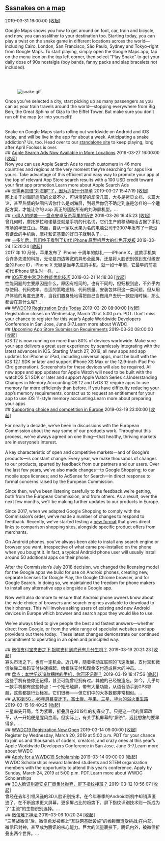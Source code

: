 ## <a href="https://www.blog.google/products/maps/sssnakes-map/" target="_blank">Sssnakes on a map</a>
2019-03-31 16:00:00   <a href="#" id="a_785225bbd48a11e98eb50242ac110002" onclick="onClickAction('2019-03','785225bbd48a11e98eb50242ac110002')">[收起]</a>
<div class="collector_content" id="div_785225bbd48a11e98eb50242ac110002" onclick="onClickAction('2019-03','785225bbd48a11e98eb50242ac110002')">
<html><head></head><body><div class="block-paragraph"><div class="rich-text"><p>Google Maps shows you how to get around on foot, car, train and bicycle, and now, you can ssslither to your destination too. Starting today, you can play a twist on the snake game in different locations across the world—including Cairo, London, San Francisco, São Paulo, Sydney and Tokyo–right from Google Maps. To start playing, simply open the Google Maps app, tap on the menu icon on the top left corner, then select "Play Snake" to get your daily dose of 90s nostalgia (boy bands, fanny packs and slap bracelets not included).</p><br/><br/></div></div><div class="block-image_full_width"><div class="article-module h-c-page"><div class="h-c-grid"><figure class="article-image--large h-c-grid__col h-c-grid__col--6 h-c-grid__col--offset-3 "><img alt="snake gif" src="https://storage.googleapis.com/gweb-uniblog-publish-prod/original_images/snake_GIF.gif"/></figure></div></div></div><div class="block-paragraph"><div class="rich-text"><p>Once you’ve selected a city, start picking up as many passengers as you can as your train travels around the world—stopping everywhere from Big Ben, the Great Sphinx of Giza to the Eiffel Tower. But make sure you don’t run off the map (or into yourself)!</p><br/>Snake on Google Maps starts rolling out worldwide on Android and iOS today, and will be live in the app for about a week. Anticipating a snake addiction? Us, too. Head over to our <a href="https://snake.googlemaps.com/">standalone site</a> to keep playing, long after April Foolsss is over. <br/></div></div></body></html>
</div>
<script src="../../collectorjs.js"></script>
<script>
window.onload=function(){
    let storage = window.localStorage;
    var local = JSON.parse(storage.getItem('month_2019-03'));
    if (local) {
        var div_list = document.getElementsByClassName("collector_content");
        for (i = 0; i < div_list.length; i++) {
            var item = div_list[i];
            var id = item.id.replace('div_', '');
            if(local.indexOf(id) > -1){
                var eObject = document.getElementById('div_'+id);
                var aObject = document.getElementById('a_'+id);
                eObject.style.display = 'none';
                aObject.innerHTML = '[展开]';
            }
        }
    }
}
</script>
## <a href="https://developer.apple.com/news/?id=03272019a" target="_blank">Apple Search Ads Now Available in More Locations</a>
2019-03-27 16:00:00   <a href="#" id="a_784b65e8d48a11e98eb50242ac110002" onclick="onClickAction('2019-03','784b65e8d48a11e98eb50242ac110002')">[收起]</a>
<div class="collector_content" id="div_784b65e8d48a11e98eb50242ac110002" onclick="onClickAction('2019-03','784b65e8d48a11e98eb50242ac110002')">
Now you can use Apple Search Ads to reach customers in 46 more countries and regions at the very moment they’re searching for apps like yours. Take advantage of this efficient and easy way to promote your app at the top of relevant App Store search results with a 100 USD credit toward your first app promotion.Learn more about Apple Search Ads
</div>
<script src="../../collectorjs.js"></script>
<script>
window.onload=function(){
    let storage = window.localStorage;
    var local = JSON.parse(storage.getItem('month_2019-03'));
    if (local) {
        var div_list = document.getElementsByClassName("collector_content");
        for (i = 0; i < div_list.length; i++) {
            var item = div_list[i];
            var id = item.id.replace('div_', '');
            if(local.indexOf(id) > -1){
                var eObject = document.getElementById('div_'+id);
                var aObject = document.getElementById('a_'+id);
                eObject.style.display = 'none';
                aObject.innerHTML = '[展开]';
            }
        }
    }
}
</script>
## <a href="http://mobile.51cto.com/hot-594095.htm" target="_blank">无需再怨恨“刘海屏”了，因为适配十分简单</a>
2019-03-27 15:47:19   <a href="#" id="a_7848a583d48a11e98eb50242ac110002" onclick="onClickAction('2019-03','7848a583d48a11e98eb50242ac110002')">[收起]</a>
<div class="collector_content" id="div_7848a583d48a11e98eb50242ac110002" onclick="onClickAction('2019-03','7848a583d48a11e98eb50242ac110002')">
网上关于刘海屏适配的文章不少，可讲清楚的却没几篇，大多是拷贝文档、长篇大论，甚至热情的贴图告诉你什么是刘海屏，到最后你仍不确定到底是怎样的一个适配方案，才能让你的 app 真正的适配所有的刘海屏机型。...
</div>
<script src="../../collectorjs.js"></script>
<script>
window.onload=function(){
    let storage = window.localStorage;
    var local = JSON.parse(storage.getItem('month_2019-03'));
    if (local) {
        var div_list = document.getElementsByClassName("collector_content");
        for (i = 0; i < div_list.length; i++) {
            var item = div_list[i];
            var id = item.id.replace('div_', '');
            if(local.indexOf(id) > -1){
                var eObject = document.getElementById('div_'+id);
                var aObject = document.getElementById('a_'+id);
                eObject.style.display = 'none';
                aObject.innerHTML = '[展开]';
            }
        }
    }
}
</script>
## <a href="http://mobile.51cto.com/hot-594028.htm" target="_blank">小绿人的逆袭——盘点安卓反杀苹果的历史</a>
2019-03-26 16:45:23   <a href="#" id="a_7848a694d48a11e98eb50242ac110002" onclick="onClickAction('2019-03','7848a694d48a11e98eb50242ac110002')">[收起]</a>
<div class="collector_content" id="div_7848a694d48a11e98eb50242ac110002" onclick="onClickAction('2019-03','7848a694d48a11e98eb50242ac110002')">
曾几何时，摩托罗拉和诺基亚就是手机的代名词，它们生产的移动电话占据了手机市场的半壁江山。然而，自从一家以水果为名的电脑公司于2007年发布了一款没有键盘的手机后，摩托和诺基亚的好日子就到头了。...
</div>
<script src="../../collectorjs.js"></script>
<script>
window.onload=function(){
    let storage = window.localStorage;
    var local = JSON.parse(storage.getItem('month_2019-03'));
    if (local) {
        var div_list = document.getElementsByClassName("collector_content");
        for (i = 0; i < div_list.length; i++) {
            var item = div_list[i];
            var id = item.id.replace('div_', '');
            if(local.indexOf(id) > -1){
                var eObject = document.getElementById('div_'+id);
                var aObject = document.getElementById('a_'+id);
                eObject.style.display = 'none';
                aObject.innerHTML = '[展开]';
            }
        }
    }
}
</script>
## <a href="http://mobile.51cto.com/hot-593816.htm" target="_blank">十多年后，我们终于看到了初代 iPhone 原型机巨大的红色开发板</a>
2019-03-24 15:20:24   <a href="#" id="a_7848a8eed48a11e98eb50242ac110002" onclick="onClickAction('2019-03','7848a8eed48a11e98eb50242ac110002')">[收起]</a>
<div class="collector_content" id="div_7848a8eed48a11e98eb50242ac110002" onclick="onClickAction('2019-03','7848a8eed48a11e98eb50242ac110002')">
2017 年 10 月份，苹果发布了 iPhone 十周年的献礼——iPhone X，这款手机集合许多先进的科技，无论是四边等宽的异形全面屏，还是将人脸识别做到支付级安全的 Face ID，iPhone X 无疑是当年先进的手机，就一如十年前，它最早的前辈初代 iPhone 诞生时一样。...
</div>
<script src="../../collectorjs.js"></script>
<script>
window.onload=function(){
    let storage = window.localStorage;
    var local = JSON.parse(storage.getItem('month_2019-03'));
    if (local) {
        var div_list = document.getElementsByClassName("collector_content");
        for (i = 0; i < div_list.length; i++) {
            var item = div_list[i];
            var id = item.id.replace('div_', '');
            if(local.indexOf(id) > -1){
                var eObject = document.getElementById('div_'+id);
                var aObject = document.getElementById('a_'+id);
                eObject.style.display = 'none';
                aObject.innerHTML = '[展开]';
            }
        }
    }
}
</script>
## <a href="http://mobile.51cto.com/hot-593697.htm" target="_blank">iOS开发中常见的性能优化技巧</a>
2019-03-21 14:18:38   <a href="#" id="a_7848aa1bd48a11e98eb50242ac110002" onclick="onClickAction('2019-03','7848aa1bd48a11e98eb50242ac110002')">[收起]</a>
<div class="collector_content" id="div_7848aa1bd48a11e98eb50242ac110002" onclick="onClickAction('2019-03','7848aa1bd48a11e98eb50242ac110002')">
性能问题的主要原因是什么，原因有相同的，也有不同的，但归根到底，不外乎内存使用、代码效率、合适的策略逻辑、代码质量、安装包体积这一类问题。但从用户体验的角度去思考，当我们置身处地得把自己当做用户去玩一款应用时候，那么都会在意什么呢?...
</div>
<script src="../../collectorjs.js"></script>
<script>
window.onload=function(){
    let storage = window.localStorage;
    var local = JSON.parse(storage.getItem('month_2019-03'));
    if (local) {
        var div_list = document.getElementsByClassName("collector_content");
        for (i = 0; i < div_list.length; i++) {
            var item = div_list[i];
            var id = item.id.replace('div_', '');
            if(local.indexOf(id) > -1){
                var eObject = document.getElementById('div_'+id);
                var aObject = document.getElementById('a_'+id);
                eObject.style.display = 'none';
                aObject.innerHTML = '[展开]';
            }
        }
    }
}
</script>
## <a href="https://developer.apple.com/news/?id=03202019b" target="_blank">WWDC19 Registration Ends Today</a>
2019-03-20 08:00:00   <a href="#" id="a_784b67dfd48a11e98eb50242ac110002" onclick="onClickAction('2019-03','784b67dfd48a11e98eb50242ac110002')">[收起]</a>
<div class="collector_content" id="div_784b67dfd48a11e98eb50242ac110002" onclick="onClickAction('2019-03','784b67dfd48a11e98eb50242ac110002')">
Registration closes on Wednesday, March 20 at 5:00 p.m. PDT. Don’t miss your chance to register for this year’s Apple Worldwide Developers Conference in San Jose, June 3-7.Learn more about WWDC
</div>
<script src="../../collectorjs.js"></script>
<script>
window.onload=function(){
    let storage = window.localStorage;
    var local = JSON.parse(storage.getItem('month_2019-03'));
    if (local) {
        var div_list = document.getElementsByClassName("collector_content");
        for (i = 0; i < div_list.length; i++) {
            var item = div_list[i];
            var id = item.id.replace('div_', '');
            if(local.indexOf(id) > -1){
                var eObject = document.getElementById('div_'+id);
                var aObject = document.getElementById('a_'+id);
                eObject.style.display = 'none';
                aObject.innerHTML = '[展开]';
            }
        }
    }
}
</script>
## <a href="https://developer.apple.com/news/?id=03202019a" target="_blank">Upcoming App Store Submission Requirements</a>
2019-03-20 08:00:00   <a href="#" id="a_784b6b12d48a11e98eb50242ac110002" onclick="onClickAction('2019-03','784b6b12d48a11e98eb50242ac110002')">[收起]</a>
<div class="collector_content" id="div_784b6b12d48a11e98eb50242ac110002" onclick="onClickAction('2019-03','784b6b12d48a11e98eb50242ac110002')">
iOS 12 is now running on more than 80% of devices worldwide. Make sure your app delivers a great user experience by seamlessly integrating with the latest advances in iOS. Starting March 27, 2019, all new apps and app updates for iPhone or iPad, including universal apps, must be built with the iOS 12.1 SDK or later and support iPhone XS Max or the 12.9-inch iPad Pro (3rd generation). Screenshots for these devices will also be required. All new apps and app updates for Apple Watch will need to be built with the watchOS 5.1 SDK or later and support Apple Watch Series 4.Understanding Changes in Memory AccountingiOS 12 and tvOS 12 require apps to use memory far more efficiently than before. If you have difficulty reducing your app’s memory requirements, contact us to request an entitlement for your app to use iOS 11-style memory accounting.Learn more about preparing your apps
</div>
<script src="../../collectorjs.js"></script>
<script>
window.onload=function(){
    let storage = window.localStorage;
    var local = JSON.parse(storage.getItem('month_2019-03'));
    if (local) {
        var div_list = document.getElementsByClassName("collector_content");
        for (i = 0; i < div_list.length; i++) {
            var item = div_list[i];
            var id = item.id.replace('div_', '');
            if(local.indexOf(id) > -1){
                var eObject = document.getElementById('div_'+id);
                var aObject = document.getElementById('a_'+id);
                eObject.style.display = 'none';
                aObject.innerHTML = '[展开]';
            }
        }
    }
}
</script>
## <a href="https://www.blog.google/around-the-globe/google-europe/supporting-choice-and-competition-europe/" target="_blank">Supporting choice and competition in Europe</a>
2019-03-19 23:00:00   <a href="#" id="a_78476b51d48a11e98eb50242ac110002" onclick="onClickAction('2019-03','78476b51d48a11e98eb50242ac110002')">[收起]</a>
<div class="collector_content" id="div_78476b51d48a11e98eb50242ac110002" onclick="onClickAction('2019-03','78476b51d48a11e98eb50242ac110002')">
<html><head></head><body><div class="block-paragraph"><div class="rich-text"><p>For nearly a decade, we’ve been in discussions with the European Commission about the way some of our products work. Throughout this process, we’ve always agreed on one thing一that healthy, thriving markets are in everyone’s interest.</p><p>A key characteristic of open and competitive markets一and of Google’s products一is constant change. Every year, we make thousands of changes to our products, spurred by feedback from our partners and our users. Over the last few years, we’ve also made changes一to Google Shopping; to our mobile apps licenses; and to AdSense for Search一in direct response to formal concerns raised by the European Commission.  </p><p>Since then, we’ve been listening carefully to the feedback we’re getting, both from the European Commission, and from others. As a result, over the next few months, we’ll be making further updates to our products in Europe.</p><p>Since 2017, when we adapted Google Shopping to comply with the Commission’s order, we’ve made a number of changes to respond to feedback. Recently, we’ve started testing a <a href="https://support.google.com/google-ads/answer/9262823">new format</a> that gives direct links to comparison shopping sites, alongside specific product offers from merchants.  </p><p>On Android phones, you’ve always been able to install any search engine or browser you want, irrespective of what came pre-installed on the phone when you bought it. In fact, a typical Android phone user will usually install around 50 additional apps on their phone.</p><p>After the Commission’s July 2018 decision, we changed the licensing model for the Google apps we build for use on Android phones, creating new, separate licenses for Google Play, the Google Chrome browser, and for Google Search. In doing so, we maintained the freedom for phone makers to install any alternative app alongside a Google app.</p><p>Now we’ll also do more to ensure that Android phone owners know about the wide choice of browsers and search engines available to download to their phones. This will involve asking users of existing and new Android devices in Europe which browser and search apps they would like to use.</p><p>We’ve always tried to give people the best and fastest answers一whether direct from Google, or from the wide range of specialist websites and app providers out there today.  These latest changes demonstrate our continued commitment to operating in an open and principled way.</p></div></div></body></html>
</div>
<script src="../../collectorjs.js"></script>
<script>
window.onload=function(){
    let storage = window.localStorage;
    var local = JSON.parse(storage.getItem('month_2019-03'));
    if (local) {
        var div_list = document.getElementsByClassName("collector_content");
        for (i = 0; i < div_list.length; i++) {
            var item = div_list[i];
            var id = item.id.replace('div_', '');
            if(local.indexOf(id) > -1){
                var eObject = document.getElementById('div_'+id);
                var aObject = document.getElementById('a_'+id);
                eObject.style.display = 'none';
                aObject.innerHTML = '[展开]';
            }
        }
    }
}
</script>
## <a href="http://mobile.51cto.com/hot-593592.htm" target="_blank">微信支付宝夹击之下 银联支付到底还有几分生机？</a>
2019-03-19 20:21:23   <a href="#" id="a_7848acb0d48a11e98eb50242ac110002" onclick="onClickAction('2019-03','7848acb0d48a11e98eb50242ac110002')">[收起]</a>
<div class="collector_content" id="div_7848acb0d48a11e98eb50242ac110002" onclick="onClickAction('2019-03','7848acb0d48a11e98eb50242ac110002')">
寡头市场之下，也有一定机会。近几年，随着移动互联网的飞速发展，支付宝和微信依靠二维码支付快速崛起，给银联支付和现金支付造成巨大的冲击。...
</div>
<script src="../../collectorjs.js"></script>
<script>
window.onload=function(){
    let storage = window.localStorage;
    var local = JSON.parse(storage.getItem('month_2019-03'));
    if (local) {
        var div_list = document.getElementsByClassName("collector_content");
        for (i = 0; i < div_list.length; i++) {
            var item = div_list[i];
            var id = item.id.replace('div_', '');
            if(local.indexOf(id) > -1){
                var eObject = document.getElementById('div_'+id);
                var aObject = document.getElementById('a_'+id);
                eObject.style.display = 'none';
                aObject.innerHTML = '[展开]';
            }
        }
    }
}
</script>
## <a href="http://mobile.51cto.com/hot-593587.htm" target="_blank">盘点：本世纪这19款糟糕的手机，你可还记得？</a>
2019-03-19 18:47:56   <a href="#" id="a_7848adcdd48a11e98eb50242ac110002" onclick="onClickAction('2019-03','7848adcdd48a11e98eb50242ac110002')">[收起]</a>
<div class="collector_content" id="div_7848adcdd48a11e98eb50242ac110002" onclick="onClickAction('2019-03','7848adcdd48a11e98eb50242ac110002')">
这些手机有些你还记得，甚至可能曾经拥有过。其他的已经被遗忘。如今，几乎每一款手机都有这些特点：一个矩形触屏，带有大量功能，从语音助手到GPS导航，这些都是行业标准。它们很棒——但它们中的大多数都非常相似。...
</div>
<script src="../../collectorjs.js"></script>
<script>
window.onload=function(){
    let storage = window.localStorage;
    var local = JSON.parse(storage.getItem('month_2019-03'));
    if (local) {
        var div_list = document.getElementsByClassName("collector_content");
        for (i = 0; i < div_list.length; i++) {
            var item = div_list[i];
            var id = item.id.replace('div_', '');
            if(local.indexOf(id) > -1){
                var eObject = document.getElementById('div_'+id);
                var aObject = document.getElementById('a_'+id);
                eObject.style.display = 'none';
                aObject.innerHTML = '[展开]';
            }
        }
    }
}
</script>
## <a href="http://news.51cto.com/art/201903/593430.htm" target="_blank">从1G到5G，46年屏幕变迁下，富士康、苹果、三星、华为的浴火重生路</a>
2019-03-15 16:40:25   <a href="#" id="a_7855a216d48a11e98eb50242ac110002" onclick="onClickAction('2019-03','7855a216d48a11e98eb50242ac110002')">[收起]</a>
<div class="collector_content" id="div_7855a216d48a11e98eb50242ac110002" onclick="onClickAction('2019-03','7855a216d48a11e98eb50242ac110002')">
三星率先开局，华为紧跟，折叠屏在2019年的初春火了。只是这一代的屏幕改革，从一开始便是腥风血雨。但实际上，有关手机屏幕的“厮杀”，远比想象的要早得多。...
</div>
<script src="../../collectorjs.js"></script>
<script>
window.onload=function(){
    let storage = window.localStorage;
    var local = JSON.parse(storage.getItem('month_2019-03'));
    if (local) {
        var div_list = document.getElementsByClassName("collector_content");
        for (i = 0; i < div_list.length; i++) {
            var item = div_list[i];
            var id = item.id.replace('div_', '');
            if(local.indexOf(id) > -1){
                var eObject = document.getElementById('div_'+id);
                var aObject = document.getElementById('a_'+id);
                eObject.style.display = 'none';
                aObject.innerHTML = '[展开]';
            }
        }
    }
}
</script>
## <a href="https://developer.apple.com/news/?id=03142019b" target="_blank">WWDC19 Registration Now Open</a>
2019-03-14 09:00:00   <a href="#" id="a_784b6e37d48a11e98eb50242ac110002" onclick="onClickAction('2019-03','784b6e37d48a11e98eb50242ac110002')">[收起]</a>
<div class="collector_content" id="div_784b6e37d48a11e98eb50242ac110002" onclick="onClickAction('2019-03','784b6e37d48a11e98eb50242ac110002')">
Register by Wednesday, March 20, 2019 at 5:00 p.m. PDT for your chance to join us and thousands of coders, creators, and crazy ones at this year’s Apple Worldwide Developers Conference in San Jose, June 3-7.Learn more about WWDC
</div>
<script src="../../collectorjs.js"></script>
<script>
window.onload=function(){
    let storage = window.localStorage;
    var local = JSON.parse(storage.getItem('month_2019-03'));
    if (local) {
        var div_list = document.getElementsByClassName("collector_content");
        for (i = 0; i < div_list.length; i++) {
            var item = div_list[i];
            var id = item.id.replace('div_', '');
            if(local.indexOf(id) > -1){
                var eObject = document.getElementById('div_'+id);
                var aObject = document.getElementById('a_'+id);
                eObject.style.display = 'none';
                aObject.innerHTML = '[展开]';
            }
        }
    }
}
</script>
## <a href="https://developer.apple.com/news/?id=03142019a" target="_blank">Apply for a WWDC19 Scholarship</a>
2019-03-14 09:00:00   <a href="#" id="a_784b6fd7d48a11e98eb50242ac110002" onclick="onClickAction('2019-03','784b6fd7d48a11e98eb50242ac110002')">[收起]</a>
<div class="collector_content" id="div_784b6fd7d48a11e98eb50242ac110002" onclick="onClickAction('2019-03','784b6fd7d48a11e98eb50242ac110002')">
WWDC Scholarships reward talented students and STEM organization members with the opportunity to attend this year’s conference. Apply by Sunday, March 24, 2019 at 5:00 p.m. PDT.Learn more about WWDC Scholarships
</div>
<script src="../../collectorjs.js"></script>
<script>
window.onload=function(){
    let storage = window.localStorage;
    var local = JSON.parse(storage.getItem('month_2019-03'));
    if (local) {
        var div_list = document.getElementsByClassName("collector_content");
        for (i = 0; i < div_list.length; i++) {
            var item = div_list[i];
            var id = item.id.replace('div_', '');
            if(local.indexOf(id) > -1){
                var eObject = document.getElementById('div_'+id);
                var aObject = document.getElementById('a_'+id);
                eObject.style.display = 'none';
                aObject.innerHTML = '[展开]';
            }
        }
    }
}
</script>
## <a href="http://mobile.51cto.com/hot-593189.htm" target="_blank">3D人脸识别遭安卓厂商集体抛弃，屏下指纹接班？</a>
2019-03-12 10:56:07   <a href="#" id="a_7848afe1d48a11e98eb50242ac110002" onclick="onClickAction('2019-03','7848afe1d48a11e98eb50242ac110002')">[收起]</a>
<div class="collector_content" id="div_7848afe1d48a11e98eb50242ac110002" onclick="onClickAction('2019-03','7848afe1d48a11e98eb50242ac110002')">
曾经在去年引领风骚的3D人脸识别技术，在今年春季的Android新机中却销声匿迹了，在不断追求更大屏幕，更多屏占比的趋势下，屏下指纹识别技术则一跃成为了“主流”的生物识别选择。...
</div>
<script src="../../collectorjs.js"></script>
<script>
window.onload=function(){
    let storage = window.localStorage;
    var local = JSON.parse(storage.getItem('month_2019-03'));
    if (local) {
        var div_list = document.getElementsByClassName("collector_content");
        for (i = 0; i < div_list.length; i++) {
            var item = div_list[i];
            var id = item.id.replace('div_', '');
            if(local.indexOf(id) > -1){
                var eObject = document.getElementById('div_'+id);
                var aObject = document.getElementById('a_'+id);
                eObject.style.display = 'none';
                aObject.innerHTML = '[展开]';
            }
        }
    }
}
</script>
## <a href="http://news.51cto.com/art/201903/592922.htm" target="_blank">微信难下神坛</a>
2019-03-06 10:20:24   <a href="#" id="a_786b55ebd48a11e98eb50242ac110002" onclick="onClickAction('2019-03','786b55ebd48a11e98eb50242ac110002')">[收起]</a>
<div class="collector_content" id="div_786b55ebd48a11e98eb50242ac110002" onclick="onClickAction('2019-03','786b55ebd48a11e98eb50242ac110002')">
“三英战微信”后，微信愈发被绑上“互联网基础设施”的枷锁而遭受挑战;在内部，微信已封神，甚至成为腾讯的核心能力。巨大的流量裹挟下，腾讯内外，被微信折叠出两个世界。...
</div>
<script src="../../collectorjs.js"></script>
<script>
window.onload=function(){
    let storage = window.localStorage;
    var local = JSON.parse(storage.getItem('month_2019-03'));
    if (local) {
        var div_list = document.getElementsByClassName("collector_content");
        for (i = 0; i < div_list.length; i++) {
            var item = div_list[i];
            var id = item.id.replace('div_', '');
            if(local.indexOf(id) > -1){
                var eObject = document.getElementById('div_'+id);
                var aObject = document.getElementById('a_'+id);
                eObject.style.display = 'none';
                aObject.innerHTML = '[展开]';
            }
        }
    }
}
</script>
